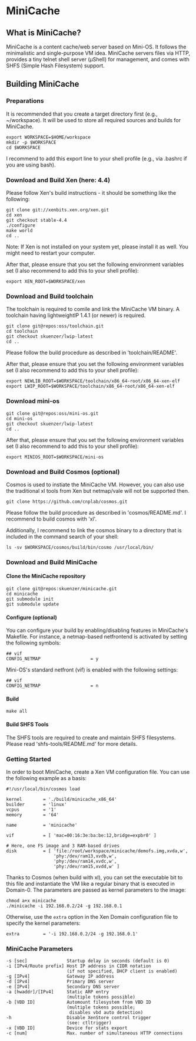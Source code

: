 MiniCache
=========

What is MiniCache?
------------------

MiniCache is a content cache/web server based on Mini-OS. It follows the
minimalistic and single-purpose VM idea. MiniCache servers files via HTTP,
provides a tiny telnet shell server (µShell) for management, and comes with
SHFS (Simple Hash Filesystem) support.


Building MiniCache
------------------

### Preparations
It is recommended that you create a target directory first (e.g., ~/workspace).
It will be used to store all required sources and builds for MiniCache.

    export WORKSPACE=$HOME/workspace
    mkdir -p $WORKSPACE
    cd $WORKSPACE

I recommend to add this export line to your shell profile (e.g., via .bashrc if
you are using bash).


### Download and Build Xen (here: 4.4)
Please follow Xen's build instructions - it should be something like the
following:

    git clone git://xenbits.xen.org/xen.git
    cd xen
    git checkout stable-4.4
    ./configure
    make world
    cd ..

Note: If Xen is not installed on your system yet, please install it as well.
You might need to restart your computer.

After that, please ensure that you set the following environment variables set
(I also recommend to add this to your shell profile):

    export XEN_ROOT=$WORKSPACE/xen


### Download and Build toolchain
The toolchain is required to comile and link the MiniCache VM binary. A
toolchain having lightweightIP 1.4.1 (or newer) is required.

    git clone git@repos:oss/toolchain.git
    cd toolchain
    git checkout skuenzer/lwip-latest
    cd ..

Please follow the build procedure as described in 'toolchain/README'.

After that, please ensure that you set the following environment variables set
(I also recommend to add this to your shell profile):

    export NEWLIB_ROOT=$WORKSPACE/toolchain/x86_64-root/x86_64-xen-elf
    export LWIP_ROOT=$WORKSPACE/toolchain/x86_64-root/x86_64-xen-elf


### Download mini-os

    git clone git@repos:oss/mini-os.git
    cd mini-os
    git checkout skuenzer/lwip-latest
    cd ..

After that, please ensure that you set the following environment variables set
(I also recommend to add this to your shell profile):

    export MINIOS_ROOT=$WORKSPACE/mini-os

### Download and Build Cosmos (optional)
Cosmos is used to instiate the MiniCache VM. However, you can also use the
traditional xl tools from Xen but netmap/vale will not be supported then.

    git clone https://github.com/cnplab/cosmos.git

Please follow the build procedure as described in 'cosmos/README.md'.
I recommend to build cosmos with 'xl'.

Additionally, I recommend to link the cosmos binary to a directory that is
included in the command search of your shell:

    ls -sv $WORKSPACE/cosmos/build/bin/cosmo /usr/local/bin/


### Download and Build MiniCache
#### Clone the MiniCache repository

    git clone git@repos:skuenzer/minicache.git
    cd minicache
    git submodule init
    git submodule update

#### Configure (optional)
You can configure your build by enabling/disabling features in MiniCache's
Makefile. For instance, a netmap-based netfrontend is activated by setting
the following symbols:

    ## vif
    CONFIG_NETMAP                   = y

Mini-OS's standard netfront (vif) is enabled with the following settings:

    ## vif
    CONFIG_NETMAP                   = n

#### Build

    make all

#### Build SHFS Tools
The SHFS tools are required to create and maintain SHFS filesystems.
Please read 'shfs-tools/README.md' for more details.


### Getting Started

In order to boot MiniCache, create a Xen VM configuration file. You can use the
following example as a basis:

    #!/usr/local/bin/cosmos load

    kernel        = './build/minicache_x86_64'
    builder       = 'linux'
    vcpus         = '1'
    memory        = '64'

    name          = 'minicache'

    vif           = [ 'mac=00:16:3e:ba:be:12,bridge=expbr0' ]

    # Here, one FS image and 3 RAM-based drives
    disk          = [ 'file:/root/workspace/minicache/demofs.img,xvda,w',
                      'phy:/dev/ram13,xvdb,w',
                      'phy:/dev/ram14,xvdc,w',
                      'phy:/dev/ram15,xvdd,w' ]

Thanks to Cosmos (when build with xl), you can set the executable bit to
this file and instantiate the VM like a regular binary that is executed
in Domain-0. The parameters are passed as kernel parameters to the image:

    chmod a+x minicache
    ./minicache -i 192.168.0.2/24 -g 192.168.0.1

Otherwise, use the `extra` option in the Xen Domain configuration file to
specify the kernel parameters:

    extra         = '-i 192.168.0.2/24 -g 192.168.0.1'


### MiniCache Parameters

    -s [sec]               Startup delay in seconds (default is 0)
    -i [IPv4/Route prefix] Host IP address in CIDR notation
                           (if not specified, DHCP client is enabled)
    -g [IPv4]              Gateway IP address
    -d [IPv4]              Primary DNS server
    -e [IPv4]              Secondary DNS server
    -a [hwaddr]/[IPv4]     Static ARP entry
                           (multiple tokens possible)
    -b [VBD ID]            Automount filesystem from VBD ID
                           (multiple tokens possible;
                            disables vbd auto detection)
    -h                     Disable XenStore control trigger
                           (see: ctltrigger)
    -x [VBD ID]            Device for stats export
    -c [num]               Max. number of simultaneous HTTP connections
